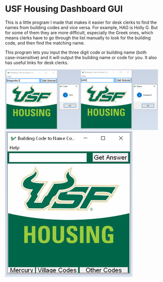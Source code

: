 # USF Housing Dashboard GUI
This is a little program I made that makes it easier for desk clerks to find the names from building codes and vice versa. 
For example, HAG is Holly G. But for some of them they are more difficult, especially the Greek ones, which means clerks have to go through the list manually to look for the building code, and then find the matching name. 

This program lets you input the three digit code or building name (both case-insensitive) and it will output the building name or code for you. It also has useful links for desk clerks.

![Screenshot](example.png)
![Screenshot](example1.png)

